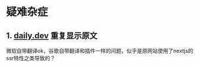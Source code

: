 # 疑难杂症


## 1. [daily.dev](https://app.daily.dev/posts/v3SAT4LsS) 重复显示原文

微软自带翻译ok，谷歌自带翻译和插件一样的问题，似乎是原网站使用了nextjs的ssr特性之类导致的？
